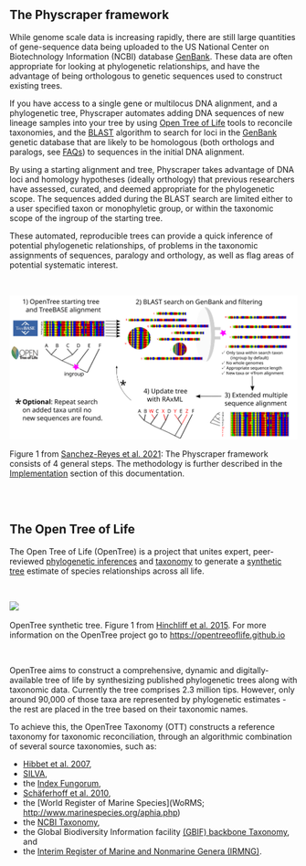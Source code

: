 ## The Physcraper framework

While genome scale data is increasing rapidly, there are still large quantities
of gene-sequence data being uploaded to the US National Center on Biotechnology
Information (NCBI) database [GenBank](https://www.ncbi.nlm.nih.gov/genbank/statistics/).
These data are often appropriate for looking at phylogenetic relationships, and
have the advantage of being orthologous to genetic sequences used to construct existing
trees.

If you have access to a single gene or multilocus DNA alignment, and a phylogenetic tree, Physcraper automates
adding DNA sequences of new lineage samples into your tree by using [Open Tree of Life](#the-open-tree-of-life) tools to reconcile taxonomies, and the [BLAST](https://blast.ncbi.nlm.nih.gov/Blast.cgi) algorithm to search for loci in the [GenBank](https://www.ncbi.nlm.nih.gov/genbank/statistics/) genetic database that are likely to be
homologous (both orthologs and paralogs, see [FAQs](https://physcraper.readthedocs.io/en/stable/faq.html)) to sequences in the initial DNA alignment.

By using a starting alignment and tree, Physcraper takes advantage of DNA loci and homology hypotheses (ideally orthology) that
previous researchers have assessed, curated, and deemed appropriate for the phylogenetic scope.
The sequences added during the BLAST search are limited either to a user specified taxon or
monophyletic group, or within the taxonomic scope of the ingroup of the starting tree.

These automated, reproducible trees can provide a quick inference of potential phylogenetic relationships,
of problems in the taxonomic assignments of sequences, paralogy and orthology, as well as flag areas of potential systematic interest.

<br/>

![](../img/schematic-final.svg)

Figure 1 from [Sanchez-Reyes et al. 2021](https://doi.org/10.1186/s12859-021-04274-6):
The Physcraper framework consists of 4 general steps. The methodology is further described in the [Implementation](https://physcraper.readthedocs.io/en/latest/implementation.html) section of this documentation.

<br/>
<br/>


## The Open Tree of Life

The Open Tree of Life (OpenTree) is a project that unites expert, peer-reviewed [phylogenetic inferences](https://github.com/OpenTreeOfLife/phylesystem-1) and
[taxonomy](https://tree.opentreeoflife.org/about/taxonomy-version/ott3.3)
to generate a [synthetic tree](https://tree.opentreeoflife.org/opentree/argus/opentree13.4@ott93302) estimate of species relationships across all life.

<br/>

![](../img/synthtreeleg.svg)

OpenTree synthetic tree. Figure 1 from [Hinchliff et al. 2015](https://www.pnas.org/content/112/41/12764.short).
For more information on the OpenTree project go to https://opentreeoflife.github.io

<br/>

OpenTree aims to construct a comprehensive, dynamic and digitally-available tree
of life by synthesizing published phylogenetic trees along with taxonomic data.
Currently the tree comprises 2.3 million tips.
However, only around 90,000 of those taxa are represented by phylogenetic estimates -
the rest are placed in the tree based on their taxonomic names.

To achieve this, the OpenTree Taxonomy (OTT) constructs a reference taxonomy for taxonomic reconciliation, through
an algorithmic combination of several source taxonomies, such as:
- [Hibbet et al. 2007](https://doi.org/10.1016/j.mycres.2007.03.004),
- [SILVA](http://www.arb-silva.de/),
- the [Index Fungorum](http://www.indexfungorum.org/),
- [Schäferhoff et al. 2010](https://doi.org/10.1186/1471-2148-10-352),
- the [World Register of Marine Species](WoRMS; http://www.marinespecies.org/aphia.php)
- the [NCBI Taxonomy](https://www.ncbi.nlm.nih.gov/books/NBK21100/),
- the Global Biodiversity Information facility [(GBIF) backbone Taxonomy](https://www.gbif.org/), and
- the [Interim Register of Marine and Nonmarine Genera (IRMNG)](https://irmng.org/).
